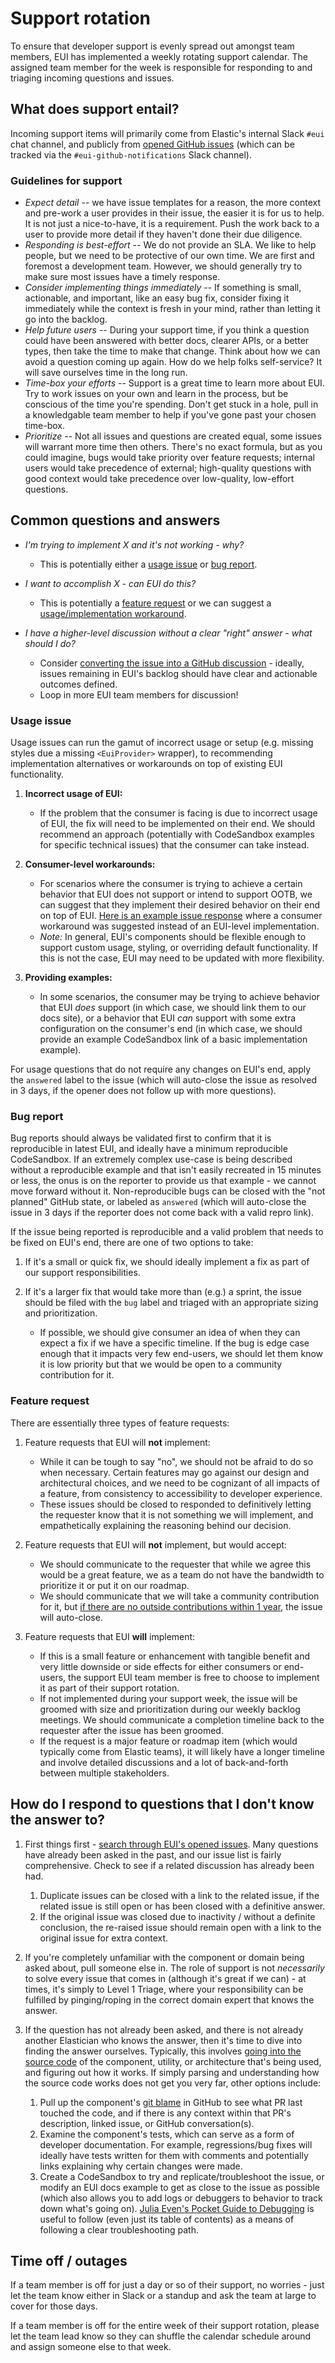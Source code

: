 # Support rotation

To ensure that developer support is evenly spread out amongst team members, EUI has implemented a weekly rotating support calendar. The assigned team member for the week is responsible for responding to and triaging incoming questions and issues.

## What does support entail?

Incoming support items will primarily come from Elastic's internal Slack `#eui` chat channel, and publicly from [opened GitHub issues](https://github.com/elastic/eui/issues) (which can be tracked via the `#eui-github-notifications` Slack channel).

### Guidelines for support

- *Expect detail* -- we have issue templates for a reason, the more context and pre-work a user provides in their issue, the easier it is for us to help. It is not just a nice-to-have, it is a requirement. Push the work back to a user to provide more detail if they haven't done their due diligence.
- *Responding is best-effort* -- We do not provide an SLA. We like to help people, but we need to be protective of our own time. We are first and foremost a development team. However, we should generally try to make sure most issues have a timely response.
- *Consider implementing things immediately* -- If something is small, actionable, and important, like an easy bug fix, consider fixing it immediately while the context is fresh in your mind, rather than letting it go into the backlog.
- *Help future users* -- During your support time, if you think a question could have been answered with better docs, clearer APIs, or a better types, then take the time to make that change. Think about how we can avoid a question coming up again. How do we help folks self-service? It will save ourselves time in the long run.
- *Time-box your efforts* -- Support is a great time to learn more about EUI. Try to work issues on your own and learn in the process, but be conscious of the time you're spending. Don't get stuck in a hole, pull in a knowledgable team member to help if you've gone past your chosen time-box.
- *Prioritize* -- Not all issues and questions are created equal, some issues will warrant more time then others. There's no exact formula, but as you could imagine, bugs would take priority over feature requests; internal users would take precedence of external; high-quality questions with good context would take precedence over low-quality, low-effort questions.

## Common questions and answers 

- _I'm trying to implement X and it's not working - why?_
  - This is potentially either a [usage issue][usage] or [bug report][bug].

- _I want to accomplish X - can EUI do this?_
  - This is potentially a [feature request][feature] or we can suggest a [usage/implementation workaround][usage].

- _I have a higher-level discussion without a clear "right" answer - what should I do?_
  - Consider [converting the issue into a GitHub discussion](https://github.com/elastic/eui/discussions) - ideally, issues remaining in EUI's backlog should have clear and actionable outcomes defined.
  - Loop in more EUI team members for discussion!

[usage]: #usage-issue
[bug]: #bug-report
[feature]: #feature-request

### Usage issue

Usage issues can run the gamut of incorrect usage or setup (e.g. missing styles due a missing `<EuiProvider>` wrapper), to recommending implementation alternatives or workarounds on top of existing EUI functionality.

1. **Incorrect usage of EUI:**
    - If the problem that the consumer is facing is due to incorrect usage of EUI, the fix will need to be implemented on their end. We should recommend an approach (potentially with CodeSandbox examples for specific technical issues) that the consumer can take instead.

2. **Consumer-level workarounds:**
    - For scenarios where the consumer is trying to achieve a certain behavior that EUI does not support or intend to support OOTB, we can suggest that they implement their desired behavior on their end on top of EUI. [Here is an example issue response](https://github.com/elastic/eui/issues/6747#issuecomment-1531835506) where a consumer workaround was suggested instead of an EUI-level implementation.
    - *Note:* In general, EUI's components should be flexible enough to support custom usage, styling, or overriding default functionality. If this is not the case, EUI may need to be updated with more flexibility.

3. **Providing examples:**
    - In some scenarios, the consumer may be trying to achieve behavior that EUI *does* support (in which case, we should link them to our docs site), or a behavior that EUI *can* support with some extra configuration on the consumer's end (in which case, we should provide an example CodeSandbox link of a basic implementation example).

For usage questions that do not require any changes on EUI's end, apply the `answered` label to the issue (which will auto-close the issue as resolved in 3 days, if the opener does not follow up with more questions).

### Bug report

Bug reports should always be validated first to confirm that it is reproducible in latest EUI, and ideally have a minimum reproducible CodeSandbox. If an extremely complex use-case is being described without a reproducible example and that isn't easily recreated in 15 minutes or less, the onus is on the reporter to provide us that example - we cannot move forward without it. Non-reproducible bugs can be closed with the "not planned" GitHub state, or labeled as `answered` (which will auto-close the issue in 3 days if the reporter does not come back with a valid repro link).

If the issue being reported is reproducible and a valid problem that needs to be fixed on EUI's end, there are one of two options to take:

1. If it's a small or quick fix, we should ideally implement a fix as part of our support responsibilities.

2. If it's a larger fix that would take more than (e.g.) a sprint, the issue should be filed with the `bug` label and triaged with an appropriate sizing and prioritization.
    - If possible, we should give consumer an idea of when they can expect a fix if we have a specific timeline. If the bug is edge case enough that it impacts very few end-users, we should let them know it is low priority but that we would be open to a community contribution for it.

### Feature request

There are essentially three types of feature requests:

1. Feature requests that EUI will **not** implement:
    - While it can be tough to say "no", we should not be afraid to do so when necessary. Certain features may go against our design and architectural choices, and we need to be cognizant of all impacts of a feature, from consistency to accessibility to developer experience.
    - These issues should be closed to responded to definitively letting the requester know that it is not something we will implement, and empathetically explaining the reasoning behind our decision.

2. Feature requests that EUI will **not** implement, but would accept:
    - We should communicate to the requester that while we agree this would be a great feature, we as a team do not have the bandwidth to prioritize it or put it on our roadmap.
    - We should communicate that we will take a community contribution for it, but [if there are no outside contributions within 1 year](https://github.com/elastic/eui#what-about-reporting-bugs-and-feature-requests), the issue will auto-close.

3. Feature requests that EUI **will** implement:
    - If this is a small feature or enhancement with tangible benefit and very little downside or side effects for either consumers or end-users, the support EUI team member is free to choose to implement it as part of their support rotation.
    - If not implemented during your support week, the issue will be groomed with size and prioritization during our weekly backlog meetings. We should communicate a completion timeline back to the requester after the issue has been groomed.
    - If the request is a major feature or roadmap item (which would typically come from Elastic teams), it will likely have a longer timeline and involve detailed discussions and a lot of back-and-forth between multiple stakeholders.

## How do I respond to questions that I don't know the answer to?

1. First things first - [search through EUI's opened issues](https://github.com/search?type=issues&q=repo%3Aelastic%2Feui+your+question). Many questions have already been asked in the past, and our issue list is fairly comprehensive. Check to see if a related discussion has already been had.
    1. Duplicate issues can be closed with a link to the related issue, if the related issue is still open or has been closed with a definitive answer.
    2. If the original issue was closed due to inactivity / without a definite conclusion, the re-raised issue should remain open with a link to the original issue for extra context.

2. If you're completely unfamiliar with the component or domain being asked about, pull someone else in. The role of support is not *necessarily* to solve every issue that comes in (although it's great if we can) - at times, it's simply to Level 1 Triage, where your responsibility can be fulfilled by pinging/roping in the correct domain expert that knows the answer.

3. If the question has not already been asked, and there is not already another Elastician who knows the answer, then it's time to dive into finding the answer ourselves. Typically, this involves [going into the source code](https://github.com/elastic/eui/tree/main/src/components) of the component, utility, or architecture that's being used, and figuring out how it works. If simply parsing and understanding how the source code works does not get you very far, other options include:
    1. Pull up the component's [git blame](https://docs.github.com/en/repositories/working-with-files/using-files/viewing-a-file#viewing-the-line-by-line-revision-history-for-a-file) in GitHub to see what PR last touched the code, and if there is any context within that PR's description, linked issue, or GitHub conversation(s).
    2. Examine the component's tests, which can serve as a form of developer documentation. For example, regressions/bug fixes will ideally have tests written for them with comments and potentially links explaining why certain changes were made.
    3. Create a CodeSandbox to try and replicate/troubleshoot the issue, or modify an EUI docs example to get as close to the issue as possible (which also allows you to add logs or debuggers to behavior to track down what's going on). [Julia Even's Pocket Guide to Debugging](https://jvns.ca/blog/2022/12/21/new-zine--the-pocket-guide-to-debugging/) is useful to follow (even just its table of contents) as a means of following a clear troubleshooting path.

## Time off / outages

If a team member is off for just a day or so of their support, no worries - just let the team know either in Slack or a standup and ask the team at large to cover for those days.

If a team member is off for the entire week of their support rotation, please let the team lead know so they can shuffle the calendar schedule around and assign someone else to that week.
